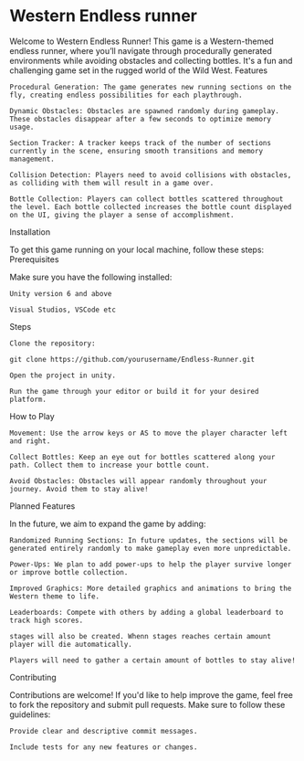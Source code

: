 <h1>Western Endless runner</h1>

Welcome to Western Endless Runner! This game is a Western-themed endless runner, where you’ll navigate through procedurally generated environments while avoiding obstacles and collecting bottles. It's a fun and challenging game set in the rugged world of the Wild West.
Features

    Procedural Generation: The game generates new running sections on the fly, creating endless possibilities for each playthrough.

    Dynamic Obstacles: Obstacles are spawned randomly during gameplay. These obstacles disappear after a few seconds to optimize memory usage.

    Section Tracker: A tracker keeps track of the number of sections currently in the scene, ensuring smooth transitions and memory management.

    Collision Detection: Players need to avoid collisions with obstacles, as colliding with them will result in a game over.

    Bottle Collection: Players can collect bottles scattered throughout the level. Each bottle collected increases the bottle count displayed on the UI, giving the player a sense of accomplishment.

Installation

To get this game running on your local machine, follow these steps:
Prerequisites

Make sure you have the following installed:

    Unity version 6 and above

    Visual Studios, VSCode etc

Steps

    Clone the repository:

    git clone https://github.com/yourusername/Endless-Runner.git

    Open the project in unity.

    Run the game through your editor or build it for your desired platform.

How to Play

    Movement: Use the arrow keys or AS to move the player character left and right.

    Collect Bottles: Keep an eye out for bottles scattered along your path. Collect them to increase your bottle count.

    Avoid Obstacles: Obstacles will appear randomly throughout your journey. Avoid them to stay alive!

Planned Features

In the future, we aim to expand the game by adding:

    Randomized Running Sections: In future updates, the sections will be generated entirely randomly to make gameplay even more unpredictable.

    Power-Ups: We plan to add power-ups to help the player survive longer or improve bottle collection.

    Improved Graphics: More detailed graphics and animations to bring the Western theme to life.

    Leaderboards: Compete with others by adding a global leaderboard to track high scores.

    stages will also be created. Whenn stages reaches certain amount player will die automatically.
    
    Players will need to gather a certain amount of bottles to stay alive!

Contributing

Contributions are welcome! If you'd like to help improve the game, feel free to fork the repository and submit pull requests. Make sure to follow these guidelines:

    Provide clear and descriptive commit messages.

    Include tests for any new features or changes.
